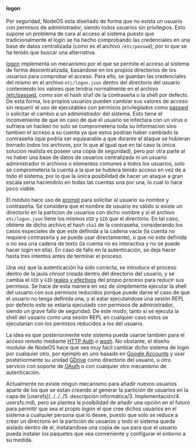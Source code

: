 #### logon

Por seguridad, NodeOS esta diseñado de forma que no exista un usuario con
permisos de administrador, siendo todos usuarios sin privilegios. Esto supone un
problema de cara al acceso al sistema puesto que tradicionalmente el login se ha
hecho comprobando las credenciales en una base de datos centralizada (como es el
archivo `/etc/passwd`), por lo que se ha tenido que buscar una alternativa.

[logon](https://github.com/piranna/logon) implementa un mecanismo por el que se
permite el acceso al sistema de forma descentralizada, basandose en los propios
directorios de los usuarios para comprobar el acceso. Para ello, se guardan las
credenciales del mismo en el archivo `etc/logon.json` dentro del directorio del
usuario conteniendo los valores que tendria normalmente en el archivo
[/etc/passwd](http://linux.die.net/man/5/passwd), como son el hash sha1 de la
contraseña o la shell por defecto. De esta forma, los propios usuarios pueden
cambiar sus valores de acceso sin requerir el uso de ejecutables con permisos
privilegiados como [passwd](http://linux.die.net/man/1/passwd) o solicitar el
cambio a un administrador del sistema. Esto tiene el inconveniente de que en
caso de que el usuario se infectara con un virus o sufriera un hackeo no solo se
comprometeria toda su informacion sino tambien el acceso a su cuenta ya que
estos podrian haber cambiado la contraseña (que podria ser equiparable a que
durante el ataque se hubieran borrado todos los archivos, por lo que al igual
que en tal caso la única solucion realista es poseer una copia de seguridad),
pero por otra parte al no haber una base de datos de usuarios centralizada ni un
usuario administrador ni archivos o elementos comunes a todos los usuarios, solo
se comprometeria la cuenta a la que se hubiera tenido acceso en vez de a todo el
sistema, por lo que la única posibilidad de hacer un ataque a gran escala seria
haciendolo en todas las cuentas una por una, lo cual lo hace poco viable.

El módulo hace uso de [prompt](http://github.com/flatiron/prompt) para solicitar
al usuario su nombre y contraseña. Se considera que el nombre de usuario es
válido si existe un directorio en la particion de usuarios con dicho nombre y si
el archivo `etc/logon.json` tiene los mismos `UID` y `GID` que el directorio. En
tal caso, obtiene de dicho archivo el hash `sha1` de la contraseña, considerando
los casos especiales de que este definida a la cadena vacia (la cuenta no
requiere contraseña y se puede usar directamente), o que no este definida o no
sea una cadena de texto (la cuenta no es interactiva y no se puede hacer login
en ella). En caso de fallo en la autenticación, se deja hacer hasta tres
intentos antes de terminar el proceso.

Una vez que la autenticación ha sido correcta, se introduce el proceso dentro de
la jaula *chroot* creada dentro del directorio del usuario, y se cambia el `UID`
y `GID` [reales y efectivos](http://linux.die.net/man/2/setreuid) del propio
proceso para reducir sus permisos. Se hace de esta manera en vez de simplemente
ejecutar la shell del usuario con sus permisos reducidos porque puede darse el
caso de que el usuario no tenga definida una, y al estar ejecutandose una sesión
REPL por defecto este se estaria ejecutado con permisos de administrador, siendo
un grave fallo de seguridad. De este modo, tanto si se ejecuta la shell del
usuario como una sesión REPL en cualquier caso estos se ejecutarian con los
permisos reducidos a los del usuario.

La idea es que posteriormente este sistema pueda usarse tambien para el acceso
remoto mediante [HTTP Auth](https://tools.ietf.org/html/rfc2617) o
[wssh](https://www.npmjs.com/package/wssh). No obstante, el diseño modular de
NodeOS hace que sea muy facil cambiar dicho sistema de login por cualquier otro,
por ejemplo en uno basado en [Google Accounts](https://myaccount.google.com) y
usar posteriormente su unidad [GDrive](https://drive.google.com) como directorio
del usuario, u otro servicio con soporte de [OAuth](http://oauth.net) o con
cualquier otro mecanismo de autenticación.

Actualmente no existe ningun mecanismo para añadir nuevos usuarios aparte de los
que se estan creando al generar la partición de usuarios en la capa de
[usersfs](../../../5. descripción informática/3. Implementación/4. usersfs.md),
pero se plantea la posibilidad de añadir una opción en el futuro para permitir
que sea el propio *logon* el que cree dichos usuarios en el sistema a cualquier
persona que lo desee, puesto que solo se reduce a crear un directorio en la
partición de usuarios y todo el sistema queda aislado dentro de el, instalandose
una copia de `npm` para que el usuario pueda instalar los paquetes que vea
conveniente y configurar el entorno a su medida.
